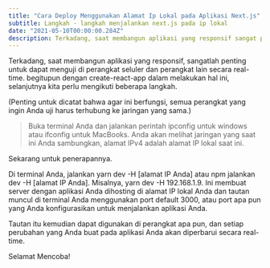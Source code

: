 ```yaml
---
title: "Cara Deploy Menggunakan Alamat Ip Lokal pada Aplikasi Next.js"
subtitle: Langkah - langkah menjalankan next.js pada ip lokal
date: "2021-05-10T00:00:00.284Z"
description: Terkadang, saat membangun aplikasi yang responsif sangat penting untuk dapat menguji di perangkat seluler dan perangkat lain secara real-time. Berikut cara menerapkan alamat ip lokal pada next js maupun react framework lainnya.
---
```


Terkadang, saat membangun aplikasi yang responsif, sangatlah penting untuk dapat menguji di perangkat seluler dan perangkat lain secara real-time. begitupun dengan create-react-app dalam melakukan hal ini, selanjutnya kita perlu mengikuti beberapa langkah.

(Penting untuk dicatat bahwa agar ini berfungsi, semua perangkat yang ingin Anda uji harus terhubung ke jaringan yang sama.)

> Buka terminal Anda dan jalankan perintah ipconfig untuk windows atau ifconfig untuk MacBooks. Anda akan melihat jaringan yang saat ini Anda sambungkan, alamat IPv4 adalah alamat IP lokal saat ini.

Sekarang untuk penerapannya.

Di terminal Anda, jalankan yarn dev -H [alamat IP Anda] atau npm jalankan dev -H [alamat IP Anda]. Misalnya, yarn dev -H 192.168.1.9. Ini membuat server dengan aplikasi Anda dihosting di alamat IP lokal Anda dan tautan muncul di terminal Anda menggunakan port default 3000, atau port apa pun yang Anda konfigurasikan untuk menjalankan aplikasi Anda.

Tautan itu kemudian dapat digunakan di perangkat apa pun, dan setiap perubahan yang Anda buat pada aplikasi Anda akan diperbarui secara real-time.

Selamat Mencoba!
